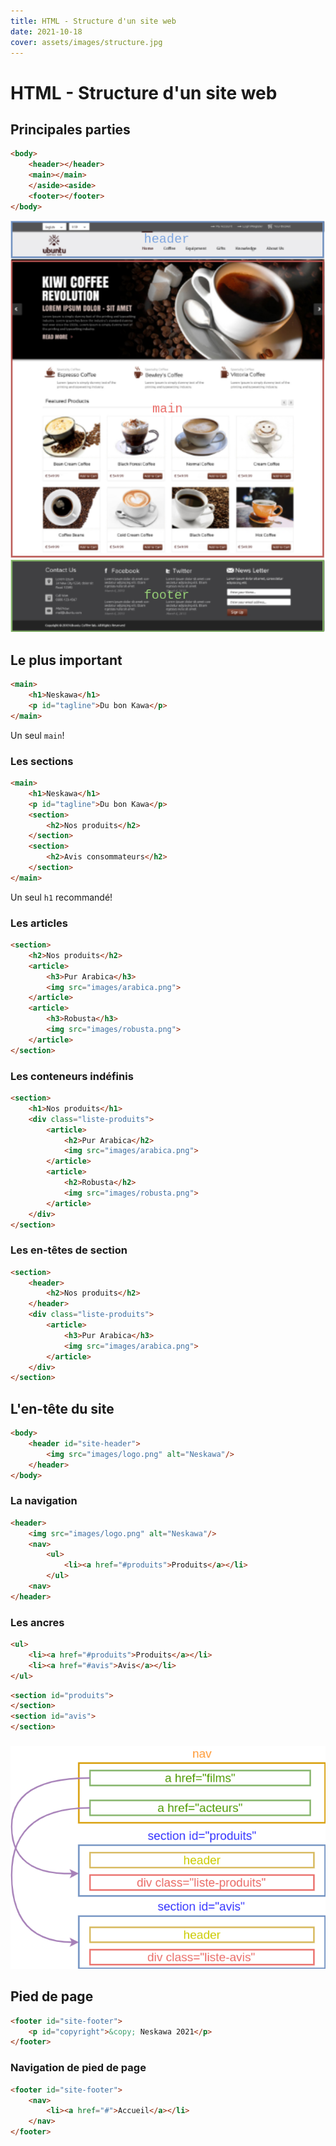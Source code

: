 ```yaml
---
title: HTML - Structure d'un site web
date: 2021-10-18
cover: assets/images/structure.jpg
---
```


# HTML - Structure d'un site web

## Principales parties

```html
<body>
	<header></header>
	<main></main>
	</aside><aside>
	<footer></footer>
</body>
```

<img alt="Principales parties d'un site web: header, main, aside, footer" src="assets/images/website-parts.png" class="r-stretch"/>

## Le plus important

```html
<main>
	<h1>Neskawa</h1>
	<p id="tagline">Du bon Kawa</p>
</main>
```

Un seul `main`!

### Les sections

```html [4-9]
<main>
	<h1>Neskawa</h1>
	<p id="tagline">Du bon Kawa</p>
	<section>
		<h2>Nos produits</h2>
	</section>
	<section>
		<h2>Avis consommateurs</h2>
	</section>
</main>
```

Un seul `h1` recommandé!

### Les articles

```html [3-10]
<section>
	<h2>Nos produits</h2>
	<article>
		<h3>Pur Arabica</h3>
		<img src="images/arabica.png">
	</article>
	<article>
		<h3>Robusta</h3>
		<img src="images/robusta.png">
	</article>
</section>
```

### Les conteneurs indéfinis

```html [3,12]
<section>
	<h1>Nos produits</h1>
	<div class="liste-produits">
		<article>
			<h2>Pur Arabica</h2>
			<img src="images/arabica.png">
		</article>
		<article>
			<h2>Robusta</h2>
			<img src="images/robusta.png">
		</article>
	</div>
</section>
```

### Les en-têtes de section

```html [2-4]
<section>
	<header>
		<h2>Nos produits</h2>
	</header>
	<div class="liste-produits">
		<article>
			<h3>Pur Arabica</h3>
			<img src="images/arabica.png">
		</article>
	</div>
</section>
```

## L'en-tête du site

```html [2-4]
<body>
	<header id="site-header">
		<img src="images/logo.png" alt="Neskawa"/>
	</header>
</body>
```

### La navigation

```html [3-7]
<header>
	<img src="images/logo.png" alt="Neskawa"/>
	<nav>
		<ul>
			<li><a href="#produits">Produits</a></li>
		</ul>
	<nav>
</header>
```

### Les ancres

```html
<ul>
	<li><a href="#produits">Produits</a></li>
	<li><a href="#avis">Avis</a></li>
</ul>
```

```html
<section id="produits">
</section>
<section id="avis">
</section>
```

###

![Les ancres centrent le navigateurs sur les sections dont les id correspondent à leur cible](assets/images/anchors.png)

## Pied de page

```html
<footer id="site-footer">
	<p id="copyright">&copy; Neskawa 2021</p>
</footer>
```

### Navigation de pied de page

```html
<footer id="site-footer">
	<nav>
		<li><a href="#">Accueil</a></li>
	</nav>
</footer>
```